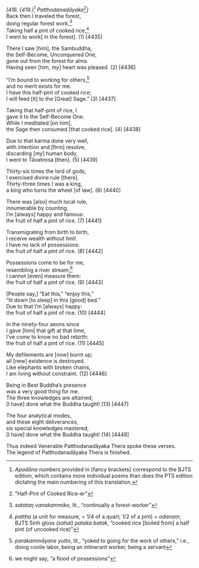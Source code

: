 *\[416. {419.}*[^1] *Patthodanadāyaka*[^2]*\]*  
Back then I traveled the forest,  
doing regular forest work.[^3]  
Taking half a pint of cooked rice,[^4]  
I went to work\[ in the forest\]. (1) \[4435\]

There I saw \[him\], the Sambuddha,  
the Self-Become, Unconquered One,  
gone out from the forest for alms.  
Having seen \[him, my\] heart was pleased. (2) \[4436\]

“I’m bound to working for others,[^5]  
and no merit exists for me.  
I have this half-pint of cooked rice;  
I will feed \[it\] to the \[Great\] Sage.” (3) \[4437\]

Taking that half-pint of rice, I  
gave it to the Self-Become One.  
While I meditated \[on him\],  
the Sage then consumed \[that cooked rice\]. (4) \[4438\]

Due to that karma done very well,  
with intention and \[firm\] resolve,  
discarding \[my\] human body,  
I went to Tāvatiṃsa \[then\]. (5) \[4439\]

Thirty-six times the lord of gods,  
I exercised divine rule \[there\].  
Thirty-three times I was a king,  
a king who turns the wheel \[of law\]. (6) \[4440\]

There was \[also\] much local rule,  
innumerable by counting.  
I’m \[always\] happy and famous:  
the fruit of half a pint of rice. (7) \[4441\]

Transmigrating from birth to birth,  
I receive wealth without limit.  
I have no lack of possessions:  
the fruit of half a pint of rice. (8) \[4442\]

Possessions come to be for me,  
resembling a river stream;[^6]  
I cannot \[even\] measure them:  
the fruit of half a pint of rice. (9) \[4443\]

\[People say,\] “Eat this,” “enjoy this,”  
“lit down \[to sleep\] in this \[good\] bed.”  
Due to that I’m \[always\] happy:  
the fruit of half a pint of rice. (10) \[4444\]

In the ninety-four aeons since  
I gave \[him\] that gift at that time,  
I’ve come to know no bad rebirth:  
the fruit of half a pint of rice. (11) \[4445\]

My defilements are \[now\] burnt up;  
all \[new\] existence is destroyed.  
Like elephants with broken chains,  
I am living without constraint. (12) \[4446\]

Being in Best Buddha’s presence  
was a very good thing for me.  
The three knowledges are attained;  
\[I have\] done what the Buddha taught! (13) \[4447\]

The four analytical modes,  
and these eight deliverances,  
six special knowledges mastered,  
\[I have\] done what the Buddha taught! (14) \[4448\]

Thus indeed Venerable Patthodanadāyaka Thera spoke these verses.  
The legend of Patthodanadāyaka Thera is finished.

[^1]: *Apadāna* numbers provided in {fancy brackets} correspond to the
    BJTS edition, which contains more individual poems than does the PTS
    edition dictating the main numbering of this translation.

[^2]: “Half-Pint of Cooked Rice-er”

[^3]: *satataŋ vanakammiko*, lit., “continually a forest-worker”

[^4]: *pattha* (a unit for measure, = 1/4 of a quart; 1/2 of a pint) +
    *odanaṃ*; BJTS Sinh gloss *(sahal) pataka batak,* “cooked rice
    \[boiled from\] a half pint (of uncooked rice)”

[^5]: *parakammāyane yutto*, lit., “yoked to going for the work of
    others,” i.e., doing coolie labor, being an intinerant worker, being
    a servant

[^6]: we might say, “a flood of possessions”
